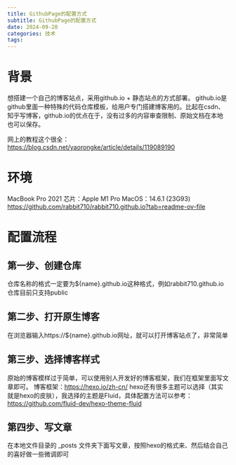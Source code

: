 ```yaml
---
title: GithubPage的配置方式
subtitle: GithubPage的配置方式
date: 2024-09-20
categories: 技术
tags: 
---
```



# 背景
想搭建一个自己的博客站点，采用github.io + 静态站点的方式部署。
github.io是github里面一种特殊的代码仓库模板，给用户专门搭建博客用的。比起在csdn、知乎写博客，github.io的优点在于，没有过多的内容审查限制、原始文档在本地也可以保存。

网上的教程这个很全：https://blog.csdn.net/yaorongke/article/details/119089190


# 环境
MacBook Pro 2021
芯片：Apple M1 Pro
MacOS：14.6.1 (23G93)
https://github.com/rabbit710/rabbit710.github.io?tab=readme-ov-file


# 配置流程

## 第一步、创建仓库
仓库名称的格式一定要为${name}.github.io这种格式，例如rabbit710.github.io
仓库目前只支持public

## 第二步、打开原生博客
在浏览器输入https://${name}.github.io网址，就可以打开博客站点了，非常简单

## 第三步、选择博客样式
原始的博客模样过于简单，可以使用别人开发好的博客框架，我们在框架里面写文章即可。
博客框架：https://hexo.io/zh-cn/
hexo还有很多主题可以选择（其实就是hexo的皮肤），我选择的主题是Fluid，具体配置方法可以参考：https://github.com/fluid-dev/hexo-theme-fluid

## 第四步、写文章
在本地文件目录的 _posts 文件夹下面写文章，按照hexo的格式来、然后结合自己的喜好做一些微调即可

